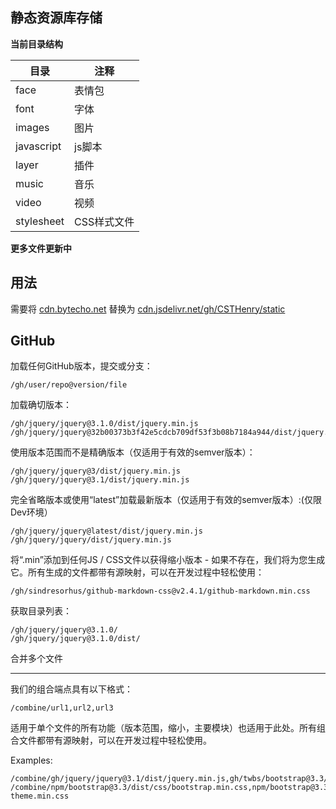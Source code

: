 ## 静态资源库存储

**当前目录结构**

|目录|注释|
| ------------ | ------------ |
| face  |表情包   |
| font  |字体   |
| images  |图片   |
| javascript  |js脚本   |
| layer  |插件   |
| music  |音乐   |
| video  |视频   |
| stylesheet  |CSS样式文件   |

**更多文件更新中**

## 用法

需要将 [cdn.bytecho.net](https://cdn.bytecho.net/ "cdn.bytecho.net") 替换为  [cdn.jsdelivr.net/gh/CSTHenry/static](https://cdn.jsdelivr.net/gh/CSTHenry/static/ "cdn.jsdelivr.net/gh/CSTHenry/static")

GitHub
------

加载任何GitHub版本，提交或分支：

```
/gh/user/repo@version/file
```

加载确切版本：

```
/gh/jquery/jquery@3.1.0/dist/jquery.min.js
/gh/jquery/jquery@32b00373b3f42e5cdcb709df53f3b08b7184a944/dist/jquery.min.js
```

使用版本范围而不是精确版本（仅适用于有效的semver版本）：

```
/gh/jquery/jquery@3/dist/jquery.min.js
/gh/jquery/jquery@3.1/dist/jquery.min.js
```

完全省略版本或使用“latest”加载最新版本（仅适用于有效的semver版本）:(仅限Dev环境）

```
/gh/jquery/jquery@latest/dist/jquery.min.js
/gh/jquery/jquery/dist/jquery.min.js
```

将“.min”添加到任何JS / CSS文件以获得缩小版本 - 如果不存在，我们将为您生成它。所有生成的文件都带有源映射，可以在开发过程中轻松使用：

```
/gh/sindresorhus/github-markdown-css@v2.4.1/github-markdown.min.css
```

获取目录列表：

```
/gh/jquery/jquery@3.1.0/
/gh/jquery/jquery@3.1.0/dist/
```

合并多个文件

----------------------

我们的组合端点具有以下格式：

```
/combine/url1,url2,url3
```

适用于单个文件的所有功能（版本范围，缩小，主要模块）也适用于此处。所有组合文件都带有源映射，可以在开发过程中轻松使用。

Examples:

```
/combine/gh/jquery/jquery@3.1/dist/jquery.min.js,gh/twbs/bootstrap@3.3/dist/js/bootstrap.min.js
/combine/npm/bootstrap@3.3/dist/css/bootstrap.min.css,npm/bootstrap@3.3/dist/css/bootstrap-theme.min.css
```
